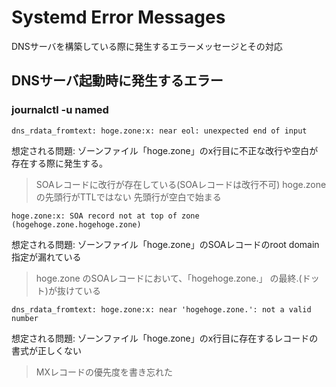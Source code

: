 # Systemd Error Messages

DNSサーバを構築している際に発生するエラーメッセージとその対応

## DNSサーバ起動時に発生するエラー

### journalctl -u named

```
dns_rdata_fromtext: hoge.zone:x: near eol: unexpected end of input
```

想定される問題: ゾーンファイル「hoge.zone」のx行目に不正な改行や空白が存在する際に発生する。

> SOAレコードに改行が存在している(SOAレコードは改行不可)
> hoge.zone の先頭行がTTLではない
> 先頭行が空白で始まる


```
hoge.zone:x: SOA record not at top of zone (hogehoge.zone.hogehoge.zone)
```

想定される問題: ゾーンファイル「hoge.zone」のSOAレコードのroot domain指定が漏れている

> hoge.zone のSOAレコードにおいて、「hogehoge.zone.」 の最終.(ドット)が抜けている

```
dns_rdata_fromtext: hoge.zone:x: near 'hogehoge.zone.': not a valid number
```

想定される問題: ゾーンファイル「hoge.zone」のx行目に存在するレコードの書式が正しくない

> MXレコードの優先度を書き忘れた

